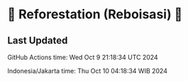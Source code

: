 
# 🌳 Reforestation (Reboisasi) 🌲

## Last Updated

GitHub Actions time: Wed Oct  9 21:18:34 UTC 2024

Indonesia/Jakarta time: Thu Oct 10 04:18:34 WIB 2024
